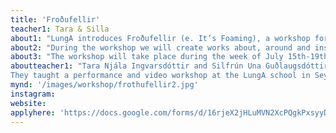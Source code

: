 ```yaml
---
title: 'Froðufellir'
teacher1: Tara & Silla
about1: "LungA introduces Froðufellir (e. It’s Foaming), a workshop for children and teenagers of ages 10-14, hosted by the duo Tara & Silla. Rumor has it that a peculiar creature is on its way for a summer vacation in Seyðisfjörður. Who is this creature and where does it come from?"
about2: "During the workshop we will create works about, around and inside the foaming sculpture. Together we will work our way through a creative process, sketches, games and get to know various materials and methods of working. Emphasis will be placed on promoting personal expression and D.I.Y. (do it yourself) working methods. The workshop will close with an opening of an exhibition in LungA’s Family Zone on July 20th."
about3: "The workshop will take place during the week of July 15th-19th. Participants will meet for 15  hours in total, divided over the course of 5 days depending on assignments. A detailed program will be sent to participants closer to date. Participation fee is 25.000 ISK. Included in the fee is the workshop itself, a light snack and a ticket for the LungA Festival Concert."
aboutteacher1: "Tara Njála Ingvarsdóttir and Silfrún Una Guðlaugsdóttir have been working and polishing their boots together as the duo Tara & Silla since they first began collaborating in 2018 at the Iceland Academy of the Arts. The duo works mainly with performances, installations, video works and sculptures. The main themes in their pieces are celebration, communication, magic and friendship. The duo has participated in many group exhibitions, held two solo exhibitions since they graduated in 2020, most recently ‘’They removed a plank of wood from their pocket’’ in Kling & Bang.
They taught a performance and video workshop at the LungA school in Seyðisfjörður in 2023 and a performance workshop at the LungA art festival the same year. Tara has been teaching at the children's department of the Reykjavík School of Visual Arts since 2020 and together they have taught children's workshops at Hjallastefnun. Tara and Silla live and work in Reykjavík."
mynd: '/images/workshop/frothufellir2.jpg'
instagram:
website: 
applyhere: 'https://docs.google.com/forms/d/16rjeX2jHLuMVN2XcPQgkPxsyyDmqOpF29aAPqS5pCks/formrestricted'
---
```


